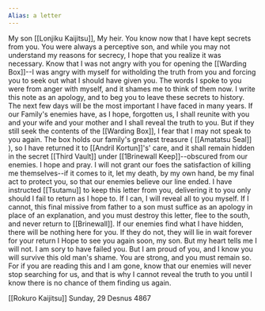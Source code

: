 ```yaml
---
Alias: a letter
---
```


My son [[Lonjiku Kaijitsu]], My heir. You know now that I have kept secrets from you. You were always a perceptive son, and while you may not understand my reasons for secrecy, I hope that you realize it was necessary. Know that I was not angry with you for opening the [[Warding Box]]--I was angry with myself for witholding the truth from you and forcing you to seek out what I should have given you. The words I spoke to you were from anger with myself, and it shames me to think of them now. I write this note as an apology, and to beg you to leave these secrets to history.
The next few days will be the most important I have faced in many years. If our Family's enemies have, as I hope, forgotten us, I shall reunite with you and your wife and your mother and I shall reveal the truth to you. But if they still seek the contents of the [[Warding Box]], I fear that I may not speak to you again. The box holds our family's greatest treasure ( [[Amatatsu Seal]] ), so I have returned it to [[Andril Kortun]]'s' care, and it shall remain hidden in the secret [[Third Vault]] under [[1Brinewall Keep]]--obscured from our enemies. I hope and pray. I will not grant our foes the satisfaction of killing me themselves--if it comes to it, let my death, by my own hand, be my final act to protect you, so that our enemies believe our line ended.
I have instructed [[Tsutamu]] to keep this letter from you, delivering it to you only should I fail to return as I hope to. If I can, I will reveal all to you myself. If I cannot, this final missive from father to a son must suffice as an apology in place of an explanation, and you must destroy this letter, flee to the south, and never return to [[Brinewall]]. If our enemies find what I have hidden, there will be nothing here for you. If they do not, they will lie in wait forever for your return
I Hope to see you again soon, my son. But my heart tells me I will not. I am sory to have failed you. But I am proud of you, and I know you will survive this old man's shame. You are strong, and you must remain so. For if you are reading this and I am gone, know that our enemies will never stop searching for us, and that is why I cannot reveal the truth to you until I know there is no chance of them finding us again.

[[Rokuro Kaijitsu]]
Sunday, 29 Desnus 4867